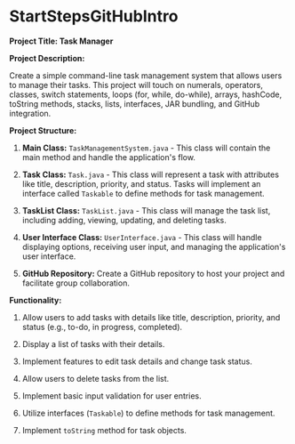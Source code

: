 # StartStepsGitHubIntro

**Project Title: Task Manager**

**Project Description:**

Create a simple command-line task management system that allows users to manage their tasks. This project will touch on numerals, operators, classes, switch statements, loops (for, while, do-while), arrays, hashCode, toString methods, stacks, lists, interfaces, JAR bundling, and GitHub integration.

**Project Structure:**

1. **Main Class:** `TaskManagementSystem.java` - This class will contain the main method and handle the application's flow.

2. **Task Class:** `Task.java` - This class will represent a task with attributes like title, description, priority, and status. Tasks will implement an interface called `Taskable` to define methods for task management.

3. **TaskList Class:** `TaskList.java` - This class will manage the task list, including adding, viewing, updating, and deleting tasks.

4. **User Interface Class:** `UserInterface.java` - This class will handle displaying options, receiving user input, and managing the application's user interface.

5. **GitHub Repository:** Create a GitHub repository to host your project and facilitate group collaboration.

**Functionality:**

1. Allow users to add tasks with details like title, description, priority, and status (e.g., to-do, in progress, completed).

2. Display a list of tasks with their details.

3. Implement features to edit task details and change task status.

4. Allow users to delete tasks from the list.

5. Implement basic input validation for user entries.

6. Utilize interfaces (`Taskable`) to define methods for task management.

7. Implement `toString` method for task objects.

